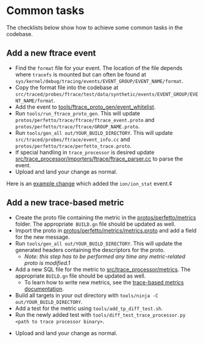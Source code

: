 # Common tasks

The checklists below show how to achieve some common tasks in the codebase.

## Add a new ftrace event

- Find the `format` file for your event. The location of the file depends where `tracefs` is mounted but can often be found at `sys/kernel/debug/tracing/events/EVENT_GROUP/EVENT_NAME/format`.
- Copy the format file into the codebase at `src/traced/probes/ftrace/test/data/synthetic/events/EVENT_GROUP/EVENT_NAME/format`.
- Add the event to [tools/ftrace_proto_gen/event_whitelist](/tools/ftrace_proto_gen/event_whitelist).
- Run `tools/run_ftrace_proto_gen`. This will update `protos/perfetto/trace/ftrace/ftrace_event.proto` and `protos/perfetto/trace/ftrace/GROUP_NAME.proto`.
- Run `tools/gen_all out/YOUR_BUILD_DIRECTORY`. This will update `src/traced/probes/ftrace/event_info.cc` and `protos/perfetto/trace/perfetto_trace.proto`.
- If special handling in `trace_processor` is desired update [src/trace_processor/importers/ftrace/ftrace_parser.cc](/src/trace_processor/importers/ftrace/ftrace_parser.cc) to parse the event.
- Upload and land your change as normal.

Here is an [example change](https://android-review.googlesource.com/c/platform/external/perfetto/+/1290645) which added the `ion/ion_stat` event.¢

## Add a new trace-based metric

* Create the proto file containing the metric in the [protos/perfetto/metrics](/protos/perfetto/metrics) folder. The appropriate` BUILD.gn` file should be updated as well.
* Import the proto in [protos/perfetto/metrics/metrics.proto](/protos/perfetto/metrics/metrics.proto) and add a field for the new message.
* Run `tools/gen_all out/YOUR_BUILD_DIRECTORY`. This will update the generated headers containing the descriptors for the proto.
  * *Note: this step has to be performed any time any metric-related proto is modified.1*
* Add a new SQL file for the metric to [src/trace_processor/metrics](/src/trace_processor/metrics). The appropriate `BUILD.gn` file should be updated as well.
  * To learn how to write new metrics, see the [trace-based metrics documentation](/docs/analaysis/metrics.md).
* Build all targets in your out directory with `tools/ninja -C out/YOUR_BUILD_DIRECTORY`.
* Add a test for the metric using `tools/add_tp_diff_test.sh`.
* Run the newly added test with `tools/diff_test_trace_processor.py <path to trace processor binary>`.
- Upload and land your change as normal.

